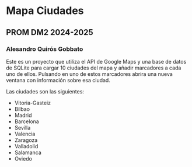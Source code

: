 # Mapa Ciudades
## PROM DM2 2024-2025
### Alesandro Quirós Gobbato

Este es un proyecto que utiliza el API de Google Maps y una base de datos de SQLite para cargar 10 ciudades del mapa y añadir marcadores a cada uno de ellos. Pulsando en uno de estos marcadores abrira una nueva ventana con información sobre esa ciudad.

Las ciudades son las siguientes:
- Vitoria-Gasteiz
- Bilbao
- Madrid
- Barcelona
- Sevilla
- Valencia
- Zaragoza
- Valladolid
- Salamanca
- Oviedo

